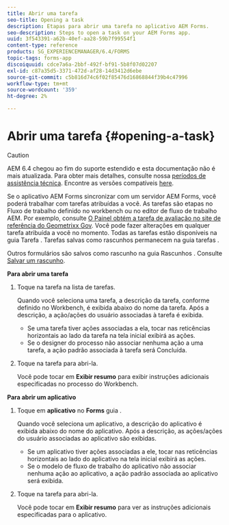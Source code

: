 ```yaml
---
title: Abrir uma tarefa
seo-title: Opening a task
description: Etapas para abrir uma tarefa no aplicativo AEM Forms.
seo-description: Steps to open a task on your AEM Forms app.
uuid: 3f543391-a62b-40ef-aa28-59b7f99554f1
content-type: reference
products: SG_EXPERIENCEMANAGER/6.4/FORMS
topic-tags: forms-app
discoiquuid: cdce7a6a-2bbf-492f-bf91-5b8f07d02207
exl-id: c87a35d5-3371-472d-af28-14d3412d6ebe
source-git-commit: c5b816d74c6f02f85476d16868844f39b4c47996
workflow-type: tm+mt
source-wordcount: '359'
ht-degree: 2%

---
```


# Abrir uma tarefa {#opening-a-task}

>[!CAUTION]
>
>AEM 6.4 chegou ao fim do suporte estendido e esta documentação não é mais atualizada. Para obter mais detalhes, consulte nossa [períodos de assistência técnica](https://helpx.adobe.com/br/support/programs/eol-matrix.html). Encontre as versões compatíveis [here](https://experienceleague.adobe.com/docs/).

Se o aplicativo AEM Forms sincronizar com um servidor AEM Forms, você poderá trabalhar com tarefas atribuídas a você. As tarefas são etapas no Fluxo de trabalho definido no workbench ou no editor de fluxo de trabalho AEM. Por exemplo, consulte [O Painel obtém a tarefa de avaliação no site de referência do Geometrixx Gov](/help/forms/using/gov-reference-site-walkthrough.md#conard-assessment-task). Você pode fazer alterações em qualquer tarefa atribuída a você no momento. Todas as tarefas estão disponíveis na guia Tarefa . Tarefas salvas como rascunhos permanecem na guia tarefas .

Outros formulários são salvos como rascunho na guia Rascunhos . Consulte [Salvar um rascunho](/help/forms/using/save-as-draft.md).

**Para abrir uma tarefa**

1. Toque na tarefa na lista de tarefas.

   Quando você seleciona uma tarefa, a descrição da tarefa, conforme definido no Workbench, é exibida abaixo do nome da tarefa. Após a descrição, a ação/ações do usuário associadas à tarefa é exibida.

   * Se uma tarefa tiver ações associadas a ela, tocar nas reticências horizontais ao lado da tarefa na tela inicial exibirá as ações.
   * Se o designer do processo não associar nenhuma ação a uma tarefa, a ação padrão associada à tarefa será Concluída.

1. Toque na tarefa para abri-la.

   Você pode tocar em **Exibir resumo** para exibir instruções adicionais especificadas no processo do Workbench.

**Para abrir um aplicativo**

1. Toque em **aplicativo** no **Forms** guia .

   Quando você seleciona um aplicativo, a descrição do aplicativo é exibida abaixo do nome do aplicativo. Após a descrição, as ações/ações do usuário associadas ao aplicativo são exibidas.

   * Se um aplicativo tiver ações associadas a ele, tocar nas reticências horizontais ao lado do aplicativo na tela inicial exibirá as ações.
   * Se o modelo de fluxo de trabalho do aplicativo não associar nenhuma ação ao aplicativo, a ação padrão associada ao aplicativo será exibida.

1. Toque na tarefa para abri-la.

   Você pode tocar em **Exibir resumo** para ver as instruções adicionais especificadas para o aplicativo.
